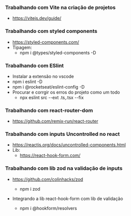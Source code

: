 ### Trabalhando com Vite na criação de projetos
- https://vitejs.dev/guide/

### Trabalhando com styled components
- https://styled-components.com/
- Tipagem:
  - npm i @types/styled-components -D

### Trabalhando com ESlint
- Instalar a extensão no vscode
- npm i eslint -D
- npm i @rocketseat/eslint-config -D
- Procurar e corrgir os erros do projeto como um todo
  - npx eslint src --ext .ts,.tsx --fix

### Trabalhando com react-router-dom
- https://github.com/remix-run/react-router

### Trabalhando com inputs Uncontrolled no react
- https://reactjs.org/docs/uncontrolled-components.html
- Lib:
  - https://react-hook-form.com/

### Trabalhando com lib zod na validação de inputs
- https://github.com/colinhacks/zod
  - npm i zod

- Integrando a lib react-hook-form com lib de validação
  - npm i @hookform/resolvers